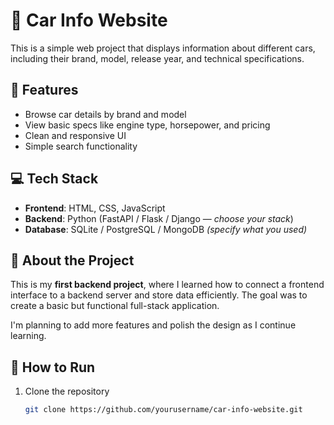 # 🚗 Car Info Website

This is a simple web project that displays information about different cars, including their brand, model, release year, and technical specifications.

## 🔧 Features

- Browse car details by brand and model  
- View basic specs like engine type, horsepower, and pricing  
- Clean and responsive UI  
- Simple search functionality

## 💻 Tech Stack

- **Frontend**: HTML, CSS, JavaScript  
- **Backend**: Python (FastAPI / Flask / Django — *choose your stack*)  
- **Database**: SQLite / PostgreSQL / MongoDB *(specify what you used)*

## 🧠 About the Project

This is my **first backend project**, where I learned how to connect a frontend interface to a backend server and store data efficiently. The goal was to create a basic but functional full-stack application.

I'm planning to add more features and polish the design as I continue learning.

## 📂 How to Run

1. Clone the repository  
   ```bash
   git clone https://github.com/yourusername/car-info-website.git
